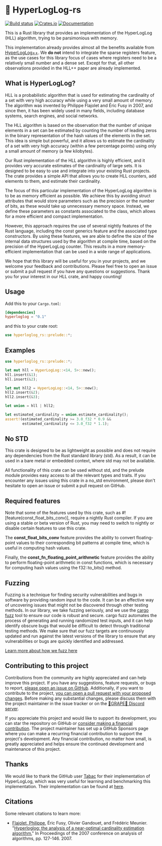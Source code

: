 # 🧮 HyperLogLog-rs
[![Build status](https://github.com/lucacappelletti94/hyperloglog-rs/actions/workflows/rust.yml/badge.svg)](https://github.com/lucacappelletti94/hyperloglog-rs/actions)
[![Crates.io](https://img.shields.io/crates/v/hyperloglog-rs.svg)](https://crates.io/crates/hyperloglog-rs)
[![Documentation](https://docs.rs/hyperloglog-rs/badge.svg)](https://docs.rs/hyperloglog-rs)

This is a Rust library that provides an implementation of the HyperLogLog (HLL) algorithm, trying to be parsimonious with memory.

This implementation already provides almost all the benefits available from [HyperLogLog++](https://static.googleusercontent.com/media/research.google.com/it//pubs/archive/40671.pdf). We **do not** intend to integrate the sparse registers feature, as the use cases for this library focus
of cases where registers need to be a relatively small number and a dense set. Except for that, all other observations provided in the HLL++ paper are already implemented.

## What is HyperLogLog?
HLL is a probabilistic algorithm that is used for estimating the cardinality of a set with very high accuracy while using a very small amount of memory. The algorithm was invented by Philippe Flajolet and Éric Fusy in 2007, and since then, it has been widely used in many fields, including database systems, search engines, and social networks.

The HLL algorithm is based on the observation that the number of unique elements in a set can be estimated by counting the number of leading zeros in the binary representation of the hash values of the elements in the set. This idea is simple but powerful, and it allows us to estimate the cardinality of a set with very high accuracy (within a few percentage points) using only a small amount of memory (a few kilobytes).

Our Rust implementation of the HLL algorithm is highly efficient, and it provides very accurate estimates of the cardinality of large sets. It is designed to be easy to use and integrate into your existing Rust projects. The crate provides a simple API that allows you to create HLL counters, add elements to them, and estimate their cardinality.

The focus of this particular implementation of the HyperLogLog algorithm is to be as memory efficient as possible. We achieve this by avoiding struct attributes that would store parameters such as the precision or the number of bits, as these would take up unnecessary memory space. Instead, we define these parameters as constants associated to the class, which allows for a more efficient and compact implementation.

However, this approach requires the use of several nightly features of the Rust language, including the const generics feature and the associated type constructors. By using these features, we are able to define the size of the internal data structures used by the algorithm at compile time, based on the precision of the HyperLogLog counter. This results in a more memory-efficient implementation that can be used in a wide range of applications.

We hope that this library will be useful for you in your projects, and we welcome your feedback and contributions. Please feel free to open an issue or submit a pull request if you have any questions or suggestions. Thank you for your interest in our HLL crate, and happy counting!

## Usage

Add this to your `Cargo.toml`:

```toml
[dependencies]
hyperloglog = "0.1"
```

and this to your crate root:

```rust
use hyperloglog_rs::prelude::*;
```

## Examples

```rust
use hyperloglog_rs::prelude::*;

let mut hll = HyperLogLog::<14, 5>::new();
hll.insert(&1);
hll.insert(&2);

let mut hll2 = HyperLogLog::<14, 5>::new();
hll2.insert(&2);
hll2.insert(&3);

let union = hll | hll2;

let estimated_cardinality = union.estimate_cardinality();
assert!(estimated_cardinality >= 3.0_f32 * 0.9 &&
        estimated_cardinality <= 3.0_f32 * 1.1);
```

## No STD
This crate is designed to be as lightweight as possible and does not require any dependencies from the Rust standard library (std). As a result, it can be used in a bare metal or embedded context, where std may not be available.

All functionality of this crate can be used without std, and the prelude module provides easy access to all the relevant types and traits. If you encounter any issues using this crate in a no_std environment, please don't hesitate to open an issue or submit a pull request on GitHub.

## Required features
Note that some of the features used by this crate, such as #![feature(const_float_bits_conv)], require a nightly Rust compiler. If you are using a stable or beta version of Rust, you may need to switch to nightly or disable certain features to use this crate.

The **const_float_bits_conv** feature provides the ability to convert floating-point values to their corresponding bit patterns at compile time, which is useful in computing hash values.

Finally, the **const_fn_floating_point_arithmetic** feature provides the ability to perform floating-point arithmetic in const functions, which is necessary for computing hash values using the f32::to_bits() method.

## Fuzzing
Fuzzing is a technique for finding security vulnerabilities and bugs in software by providing random input to the code. It can be an effective way of uncovering issues that might not be discovered through other testing methods. In our library, we take fuzzing seriously, and we use the [cargo fuzz](https://github.com/rust-fuzz/cargo-fuzz) tool to ensure our code is robust and secure. cargo fuzz automates the process of generating and running randomized test inputs, and it can help identify obscure bugs that would be difficult to detect through traditional testing methods. We make sure that our fuzz targets are continuously updated and run against the latest versions of the library to ensure that any vulnerabilities or bugs are quickly identified and addressed.

[Learn more about how we fuzz here](https://github.com/LucaCappelletti94/hyperloglog-rs/tree/main/fuzz)

## Contributing to this project
Contributions from the community are highly appreciated and can help improve this project. If you have any suggestions, feature requests, or bugs to report, [please open an issue on GitHub](https://github.com/LucaCappelletti94/hyperloglog-rs/issues). Additionally, if you want to contribute to the project, [you can open a pull request with your proposed changes](https://github.com/LucaCappelletti94/hyperloglog-rs/pulls). Before making any substantial changes, please discuss them with the project maintainer in the issue tracker or on the [🍇GRAPE🍇 Discord server](https://discord.gg/Nda2cqYvTN).

If you appreciate this project and would like to support its development, you can star the repository on GitHub or [consider making a financial contribution](https://github.com/sponsors/LucaCappelletti94). The project maintainer has set up a GitHub Sponsors page where you can make a recurring financial contribution to support the project's development. Any financial contribution, no matter how small, is greatly appreciated and helps ensure the continued development and maintenance of this project.

## Thanks
We would like to thank the GitHub user [Tabac](https://github.com/tabac) for their implementation of HyperLogLog, which was very useful for learning and benchmarking this implementation. Their implementation can be found at [here](https://github.com/tabac/hyperloglog.rs).

## Citations
Some relevant citations to learn more:

* [Flajolet, Philippe](https://en.wikipedia.org/wiki/Philippe_Flajolet), Éric Fusy, Olivier Gandouet, and Frédéric Meunier. "[Hyperloglog: the analysis of a near-optimal cardinality estimation algorithm.](https://hal.science/file/index/docid/406166/filename/FlFuGaMe07.pdf)" In Proceedings of the 2007 conference on analysis of algorithms, pp. 127-146. 2007.
